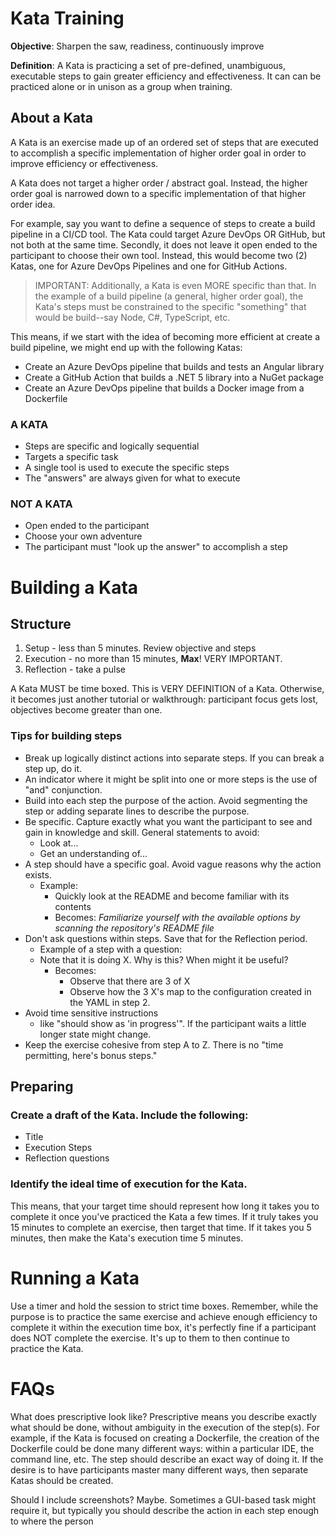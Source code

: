 # Kata Training

**Objective**: Sharpen the saw, readiness, continuously improve

**Definition**: A Kata is practicing a set of pre-defined, unambiguous, executable steps to gain greater efficiency and effectiveness. It can can be practiced alone or in unison as a group when training.

## About a Kata
A Kata is an exercise made up of an ordered set of steps that are executed to accomplish a specific implementation of higher order goal in order to improve efficiency or effectiveness.

A Kata does not target a higher order / abstract goal. Instead, the higher order goal is narrowed down to a specific implementation of that higher order idea.

For example, say you want to define a sequence of steps to create a build pipeline in a CI/CD tool. The Kata could target Azure DevOps OR GitHub, but not both at the same time. Secondly, it does not leave it open ended to the participant to choose their own tool. Instead, this would become two (2) Katas, one for Azure DevOps Pipelines and one for GitHub Actions.

> IMPORTANT: Additionally, a Kata is even MORE specific than that. In the example of a build pipeline (a general, higher order goal), the Kata's steps must be constrained to the specific "something" that would be build--say Node, C#, TypeScript, etc.
	
This means, if we start with the idea of becoming more efficient at create a build pipeline, we might end up with the following Katas:
	
- Create an Azure DevOps pipeline that builds and tests an Angular library
- Create a GitHub Action that builds a .NET 5 library into a NuGet package
- Create an Azure DevOps pipeline that builds a Docker image from a Dockerfile

### A KATA

- Steps are specific and logically sequential
- Targets a specific task
- A single tool is used to execute the specific steps
- The "answers" are always given for what to execute

### NOT A KATA

- Open ended to the participant
- Choose your own adventure
- The participant must "look up the answer" to accomplish a step

# Building a Kata

## Structure

1. Setup - less than 5 minutes. Review objective and steps
2. Execution - no more than 15 minutes, **Max**! VERY IMPORTANT.
3. Reflection - take a pulse

A Kata MUST be time boxed. This is VERY DEFINITION of a Kata. Otherwise, it becomes just another tutorial or walkthrough: participant focus gets lost, objectives become greater than one.

### Tips for building steps

- Break up logically distinct actions into separate steps. If you can break a step up, do it.
- An indicator where it might be split into one or more steps is the  use of "and" conjunction.
- Build into each step the purpose of the action. Avoid segmenting the step or adding separate lines to describe the purpose. 
- Be specific. Capture exactly what you want the participant to see and gain in knowledge and skill. General statements to avoid:
  - Look at...
  - Get an understanding of...
- A step should have a specific goal. Avoid vague reasons why the action exists.
  - Example:
    - Quickly look at the README and become familiar with its contents
    - Becomes: _Familiarize yourself with the available options by scanning the repository's README file_
- Don't ask questions within steps. Save that for the Reflection period. 
  - Example of a step with a question:
  - Note that it is doing X. Why is this? When might it be useful?
    - Becomes:
      - Observe that there are 3 of X
      - Observe how the 3 X's map to the configuration created in the YAML in step 2.
- Avoid time sensitive instructions 
  - like "should show as 'in progress'". If the participant waits a little longer state might change.
- Keep the exercise cohesive from step A to Z. There is no "time permitting, here's bonus steps."

## Preparing

### Create a draft of the Kata. Include the following:
- Title
- Execution Steps
- Reflection questions
		
### Identify the ideal time of execution for the Kata. 
This means, that your target time should represent how long it takes you to complete it once you've practiced the Kata a few times. If it truly takes you 15 minutes to complete an exercise, then target that time. If it takes you 5 minutes, then make the Kata's execution time 5 minutes.
	

# Running a Kata

Use a timer and hold the session to strict time boxes. Remember, while the purpose is to practice the same exercise and achieve enough efficiency to complete it within the execution time box, it's perfectly fine if a participant does NOT complete the exercise. It's up to them to then continue to practice the Kata.


# FAQs

What does prescriptive look like?
Prescriptive means you describe exactly what should be done, without ambiguity in the execution of the step(s). For example, if the Kata is focused on creating a Dockerfile, the creation of the Dockerfile could be done many different ways: within a particular IDE, the command line, etc. The step should describe an exact way of doing it. If the desire is to have participants master many different ways, then separate Katas should be created. 

Should I include screenshots?
Maybe. Sometimes a GUI-based task might require it, but typically you should describe the action in each step enough to where the person

